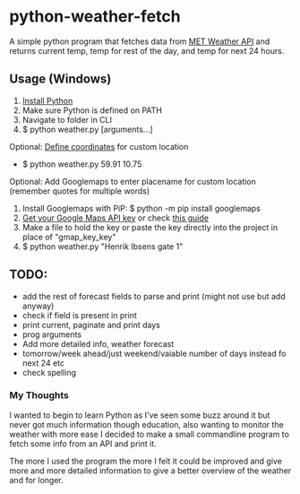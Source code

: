 # python-weather-fetch

A simple python program that fetches data from [MET Weather API](https://api.met.no/weatherapi) and returns current temp, temp for rest of the day, and temp for next 24 hours.

## Usage (Windows)
1. [Install Python](https://www.python.org/downloads/)
2. Make sure Python is defined on PATH
3. Navigate to folder in CLI
4. $ python weather.py [arguments...]

Optional: [Define coordinates](https://www.latlong.net) for custom location
- $ python weather.py 59.91 10.75

Optional: Add Googlemaps to enter placename for custom location (remember quotes for multiple words)
1. Install Googlemaps with PiP: $ python -m pip install googlemaps
2. [Get your Google Maps API key](https://cloud.google.com/maps-platform/) or check [this guide](https://developers.google.com/maps/documentation/javascript/get-api-key)
3. Make a file to hold the key or paste the key directly into the project in place of "gmap_key_key"
4. $ python weather.py "Henrik Ibsens gate 1"

## TODO:
- add the rest of forecast fields to parse and print (might not use but add anyway)
- check if field is present in print
- print current, paginate and print days
- prog arguments
- Add more detailed info, weather forecast
- tomorrow/week ahead/just weekend/vaiable number of days instead fo next 24 etc
- check spelling

### My Thoughts

I wanted to begin to learn Python as I've seen some buzz around it but never got much information though education, also wanting to monitor the weather with more ease I decided to make a small commandline program to fetch some info from an API and print it.

The more I used the program the more I felt it could be improved and give more and more detailed information to give a better overview of the weather and for longer.
